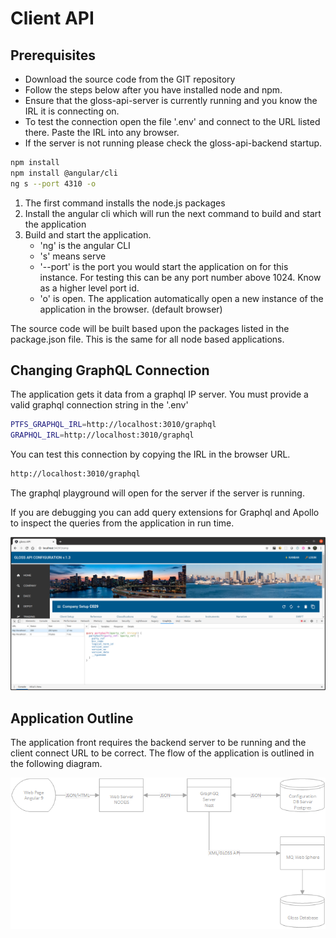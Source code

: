 # Client API
## Prerequisites
* Download the source code from the GIT repository
* Follow the steps below after you have installed node and npm. 
* Ensure that the gloss-api-server is currently running and you know the IRL it is connecting on. 
* To test the connection open the file '.env' and connect to the URL listed there. Paste the IRL into any browser. 
* If the server is not running please check the  gloss-api-backend startup. 

```bash
npm install 
npm install @angular/cli 
ng s --port 4310 -o
```
1. The first command installs the node.js packages
2. Install the angular cli which will run the next command to build and start the application
3. Build and start the application. 
    * 'ng' is the angular CLI
    * 's' means serve
    * '--port' is the port you would start the application on for this instance. For testing this can be any port number above 1024. Know as a higher level port id. 
    * 'o' is open. The application automatically open a new instance of the application in the browser. (default browser)

The source code will be built based upon the packages listed in the package.json file. 
This is the same for all node based applications. 

## Changing GraphQL Connection
The application gets it data from a graphql IP server. You must provide a valid graphql connection string in the '.env'

```bash
PTFS_GRAPHQL_IRL=http://localhost:3010/graphql
GRAPHQL_IRL=http://localhost:3010/graphql
```

You can test this connection by copying the IRL in the browser URL. 
```bash
http://localhost:3010/graphql
```

The graphql playground will open for the server if the server is running. 

If you are debugging you can add query extensions for Graphql and Apollo to inspect the queries from the application in run time. 

![Alt text](./src/assets/query_extensions.png?raw=true "Query Extensions")

## Application Outline

The application front requires the backend server to be running and the client connect URL to be correct. The flow of the application is outlined in the following diagram. 


![Alt text](./src/assets/image002.png?raw=true "System Outline")


